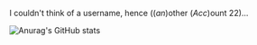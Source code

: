 I couldn't think of a username, hence ((*an*)other (*Acc*)ount 22)...

![Anurag's GitHub stats](https://github-readme-stats.vercel.app/api?username=anacc22&show_icons=true&theme=swift)
